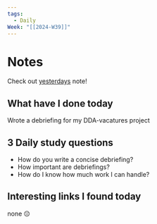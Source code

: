 ```yaml
---
tags:
  - Daily
Week: "[[2024-W39]]"
---
```


# Notes

Check out [yesterdays](2024-09-23) note!

## What have I done today

Wrote a debriefing for my DDA-vacatures project

## 3 Daily study questions

- How do you write a concise debriefing?
- How important are debriefings?
- How do I know how much work I can handle?

## Interesting links I found today

none 😔
